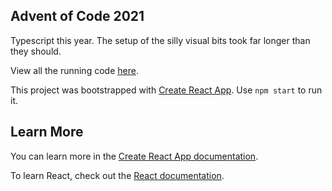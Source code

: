 ## Advent of Code 2021

Typescript this year. The setup of the silly visual bits took far longer than they should. 

View all the running code <a href="https://jonnty.github.io/" target="_blank">here</a>.

This project was bootstrapped with [Create React App](https://github.com/facebook/create-react-app). Use `npm start` to run it. 

## Learn More

You can learn more in the [Create React App documentation](https://facebook.github.io/create-react-app/docs/getting-started).

To learn React, check out the [React documentation](https://reactjs.org/).
